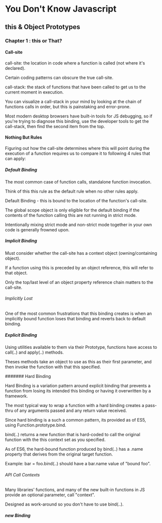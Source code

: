 # You Don't Know Javascript
## this & Object Prototypes
### Chapter 1 : this or That?

#### Call-site

call-site: the location in code where a function is called (not where it's declared).

Certain coding patterns can obscure the true call-site.

call-stack: the stack of functions that have been called to get us to the current moment in execution.

You can visualize a call-stack in your mind by looking at the chain of functions calls in order, but this is painstaking and error-prone.

Most modern desktop browsers have built-in tools for JS debugging, so if you're trying to diagnose this binding, use the developer tools to get the call-stack, then find the second item from the top.


#### Nothing But Rules

Figuring out how the call-site determines where this will point during the execution of a function requires us to compare it to following 4 rules that can apply:


##### Default Binding

The most common case of function calls, standalone function invocation.

Think of this this rule as the default rule when no other rules apply.

Default Binding - this is bound to the location of the function's call-site.

The global scope object is only eligible for the default binding if the contents of the function calling this are not running in strict mode.

Intentionally mixing strict mode and non-strict mode together in your own code is generally frowned upon.


##### Implicit Binding

Must consider whether the call-site has a context object (owning/containing object).

If a function using this is preceded by an object reference, this will refer to that object.

Only the top/last level of an object property reference chain matters to the call-site.


###### Implicitly Lost

One of the most common frustrations that this binding creates is when an implicitly bound function loses that binding and reverts back to default binding.


##### Explicit Binding

Using utilities available to them via their Prototype, functions have access to call(..) and apply(..) methods.

Theses methods take an object to use as this as their first parameter, and then invoke the function with that this specified.


####### Hard Binding

Hard Binding is a variation pattern around explicit binding that prevents a function from losing its intended this binding or having it overwritten by a framework.

The most typical way to wrap a function with a hard binding creates a pass-thru of any arguments passed and any return value received.

Since hard binding is a such a common pattern, its provided as of ES5, using Function.prototype.bind.

bind(..) returns a new function that is hard-coded to call the original function with the this context set as you specified.

As of ES6, the hard-bound function produced by bind(..) has a .name property that derives from the original target function.

Example: bar = foo.bind(..) should have a bar.name value of "bound foo".

###### API Call Contexts

Many libraries' functions, and many of the new built-in functions in JS provide an optional parameter, call "context".

Designed as work-around so you don't have to use bind(..).


##### new Binding

